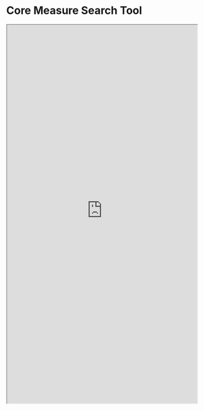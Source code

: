 # Core Measure Search Tool

<iframe src="https://mbkranz-jcoin-core-measures-appmain-ah4ety.streamlit.app?embed=True" title="download-all" width=100% height=1000px></iframe>
